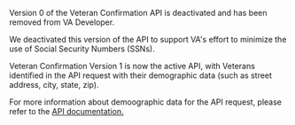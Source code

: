 Version 0 of the Veteran Confirmation API is deactivated and has been removed from VA Developer. 

We deactivated this version of the API to support VA's effort to minimize the use of Social Security Numbers (SSNs).   

Veteran Confirmation Version 1 is now the active API, with Veterans identified in the API request with their demographic data (such as street address, city, state, zip).

For more information about demoographic data for the API request, please refer to the [API documentation. ](https://developer.va.gov/explore/api/veteran-confirmation/docs)
 


